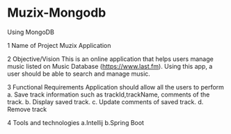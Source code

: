 # Muzix-Mongodb

Using MongoDB

1 Name of Project Muzix Application 

2 Objective/Vision
 This is an online application that helps users manage music listed on Music Database (https://www.last.fm).
 Using this app, a user should be able to search and manage music.

3 Functional Requirements
Application should allow all the users to perform
 a. Save track information such as trackId,trackName, comments of the track.
 b. Display saved track.
 c. Update comments of saved track.
 d. Remove track

4 Tools and technologies
 a.Intellij
 b.Spring Boot
